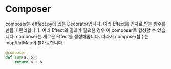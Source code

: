 # Composer

composer는 efffect.py에 있는 Decorator입니다. 여러 Effect를 인자로 받는 함수를 만들때 편리합니다. 여러 Effect의 결과가 필요한 경우 이 composer로 합성할 수 있습니다. composer는 새로운 Effect를 생성해줍니다. 따라서 composer함수는 map/flatMap이 불가능합니다.

```python
@composer
def sum(a, b):
    return a + b
```

